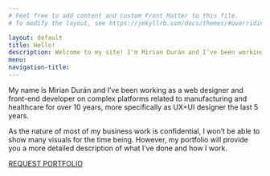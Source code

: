 ```yaml
---
# Feel free to add content and custom Front Matter to this file.
# To modify the layout, see https://jekyllrb.com/docs/themes/#overriding-theme-defaults

layout: default
title: Hello!
description: Welcome to my site! I'm Mirian Durán and I’ve been working as a web designer and front-end developer for over 10 years, more specifically as UX + UI designer the last 5 years.
menu: 
navigation-title: 
---
```


My name is Mirian Durán and I’ve been working as a web designer and front-end developer on complex platforms related to manufacturing and healthcare for over 10 years, more specifically as UX+UI designer the last 5 years.

As the nature of most of my business work is confidential, I won’t be able to show many visuals for the time being. However, my portfolio will provide you a more detailed description of what I’ve done and how I work.

<p class="text-center"><a class="button" href="mailto:miriandg86@gmail.com?subject=Request portfolio" id="">REQUEST PORTFOLIO</a></p>